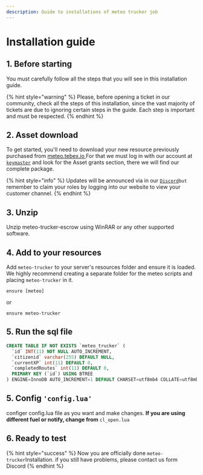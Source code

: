 ```yaml
---
description: Guide to installations of meteo trucker job
---
```


# Installation guide

## 1. Before starting

You must carefully follow all the steps that you will see in this installation guide.

{% hint style="warning" %}
Please, before opening a ticket in our community, check all the steps of this installation, since the vast majority of tickets are due to ignoring certain steps in the guide. Each step is important and must be respected.
{% endhint %}

## 2. Asset download

To get started, you'll need to download your new resource previously purchased from [meteo.tebex.io ](https://meteo.tebex.io/)For that we must log in with our account at [`keymaster`](https://keymaster.fivem.net/asset-grants/) and look for the Asset grants section, there we will find our complete package.

{% hint style="info" %}
Updates will be announced via in our [`Discord`](https://discord.gg/U2aWW54jnY)`but` remember to claim your roles by logging into our website to view your customer channel.
{% endhint %}

## 3. Unzip

Unzip meteo-trucker-escrow using WinRAR or any other supported software.

## 4. Add to your resources

Add `meteo-trucker` to your server's resources folder and ensure it is loaded. We highly recommend creating a separate folder for the meteo scripts and placing `meteo-trucker` in it.

```
ensure [meteo]
```

or

```
ensure meteo-trucker
```

## 5. Run the sql file

```sql
CREATE TABLE IF NOT EXISTS `meteo_trucker` (
  `id` INT(11) NOT NULL AUTO_INCREMENT,
  `citizenid` varchar(255) DEFAULT NULL,
  `currentXP` int(11) DEFAULT 0,
  `completedRoutes` int(11) DEFAULT 0,
  PRIMARY KEY (`id`) USING BTREE
) ENGINE=InnoDB AUTO_INCREMENT=1 DEFAULT CHARSET=utf8mb4 COLLATE=utf8mb4_unicode_ci;
```

## 5. Config `'config.lua'`

configer config.lua file as you want and make changes. **If you are using different fuel or notify, change from** `cl_open.lua`

## 6. Ready to test

{% hint style="success" %}
Now you are officially done `meteo-trucker`Installation. if you still have problems, please contact us form Discord
{% endhint %}

